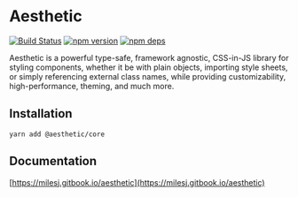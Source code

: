 # Aesthetic

[![Build Status](https://github.com/milesj/aesthetic/workflows/Build/badge.svg)](https://github.com/milesj/aesthetic/actions?query=branch%3Amaster)
[![npm version](https://badge.fury.io/js/%40aesthetic%core.svg)](https://www.npmjs.com/package/@aesthetic/core)
[![npm deps](https://david-dm.org/milesj/aesthetic.svg?path=packages/core)](https://www.npmjs.com/package/@aesthetic/core)

Aesthetic is a powerful type-safe, framework agnostic, CSS-in-JS library for styling components,
whether it be with plain objects, importing style sheets, or simply referencing external class
names, while providing customizability, high-performance, theming, and much more.

## Installation

```
yarn add @aesthetic/core
```

## Documentation

[https://milesj.gitbook.io/aesthetic](https://milesj.gitbook.io/aesthetic)
